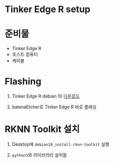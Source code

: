 # Tinker Edge R setup

# 준비물

- Tinker Edge R
- 호스트 컴퓨터
- 케이블

# Flashing
 
1. Tinker Edge R debian 10 [다운로드](https://dlcdnets.asus.com/pub/ASUS/mb/Embedded_IPC/Tinker_Edge_R/Tinker_Edge_R-Debian-Buster-v2.0.5-20220217.zip)

2. balenaEtcher로 Tinker Edge R 바로 플래싱

# RKNN Toolkit 설치

1. Desktop에 `debian10_install-rknn-toolkit` 실행

2. `python3`와 라이브러리 설치됨